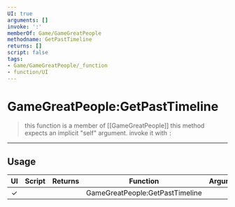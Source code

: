 ```yaml
---
UI: true
arguments: []
invoke: ':'
memberOf: Game/GameGreatPeople
methodname: GetPastTimeline
returns: []
script: false
tags:
- Game/GameGreatPeople/_function
- function/UI
---
```

# GameGreatPeople:GetPastTimeline
> this function is a member of [[GameGreatPeople]]
> this method expects an implicit "self" argument. invoke it with `:`
-----
## Usage
|  UI | Script | Returns | Function | Arguments |
|:---:|:------:|-------:|:--------:|:---------|
|✓| ||GameGreatPeople:GetPastTimeline||
